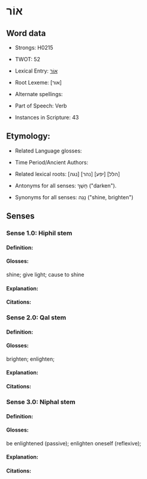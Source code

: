 # אוֹר

<!-- Status: S2="NeedsEdits" -->
<!-- Lexica used for edits:   -->

## Word data

* Strongs: H0215

* TWOT: 52

* Lexical Entry: [אוֹר](rc://en/bdb/dict/a.cd.aa)

* Root Lexeme: [אור]

* Alternate spellings:

* Part of Speech: Verb

* Instances in Scripture: 43

## Etymology:

* Related Language glosses:

* Time Period/Ancient Authors:

* Related lexical roots: [נגהּ] [נהר] [יפע] [הלל]

* Antonyms for all senses: חָשַׁךְ ("darken").

* Synonyms for all senses: נָגַהּ ("shine, brighten")

## Senses

### Sense 1.0: Hiphil stem

#### Definition:

#### Glosses:

shine; give light; cause to shine

#### Explanation:

#### Citations:



### Sense 2.0: Qal stem

#### Definition:

#### Glosses:

brighten; enlighten; 

#### Explanation:

#### Citations:



### Sense 3.0: Niphal stem

#### Definition:

#### Glosses:

be enlightened (passive); enlighten oneself (reflexive); 

#### Explanation:

#### Citations:



